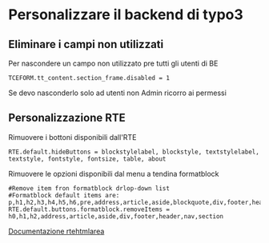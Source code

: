 
# Personalizzare il backend di typo3

## Eliminare i campi non utilizzati 
Per nascondere un campo non utilizzato pre tutti gli utenti di BE
```
TCEFORM.tt_content.section_frame.disabled = 1 
```
Se devo nasconderlo solo ad utenti non Admin ricorro ai permessi

## Personalizzazione RTE
Rimuovere i bottoni disponibili dall'RTE
```
RTE.default.hideButtons = blockstylelabel, blockstyle, textstylelabel, textstyle, fontstyle, fontsize, table, about
```
Rimuovere le opzioni disponibili dal menu a tendina formatblock
```
#Remove item fron formatblock drlop-down list
#Formatblock default items are: p,h1,h2,h3,h4,h5,h6,pre,address,article,aside,blockquote,div,footer,header,nav,section
RTE.default.buttons.formatblock.removeItems = h0,h1,h2,address,article,aside,div,footer,header,nav,section
```
[Documentazione rtehtmlarea](https://docs.typo3.org/typo3cms/extensions/rtehtmlarea/Configuration/PageTsconfig/interfaceConfiguration/Index.html)

